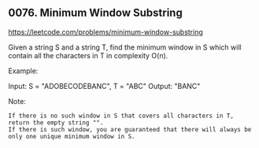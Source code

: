 ## 0076. Minimum Window Substring

https://leetcode.com/problems/minimum-window-substring

Given a string S and a string T, find the minimum window in S which will contain all the characters in T in complexity O(n).

Example:

Input: S = "ADOBECODEBANC", T = "ABC"
Output: "BANC"

Note:

    If there is no such window in S that covers all characters in T, return the empty string "".
    If there is such window, you are guaranteed that there will always be only one unique minimum window in S.
